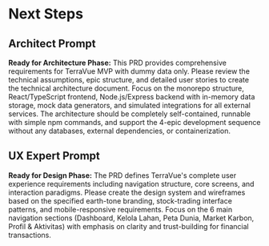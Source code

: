 # Next Steps

## Architect Prompt

**Ready for Architecture Phase:** This PRD provides comprehensive requirements for TerraVue MVP with dummy data only. Please review the technical assumptions, epic structure, and detailed user stories to create the technical architecture document. Focus on the monorepo structure, React/TypeScript frontend, Node.js/Express backend with in-memory data storage, mock data generators, and simulated integrations for all external services. The architecture should be completely self-contained, runnable with simple npm commands, and support the 4-epic development sequence without any databases, external dependencies, or containerization.

## UX Expert Prompt

**Ready for Design Phase:** The PRD defines TerraVue's complete user experience requirements including navigation structure, core screens, and interaction paradigms. Please create the design system and wireframes based on the specified earth-tone branding, stock-trading interface patterns, and mobile-responsive requirements. Focus on the 6 main navigation sections (Dashboard, Kelola Lahan, Peta Dunia, Market Karbon, Profil & Aktivitas) with emphasis on clarity and trust-building for financial transactions.

